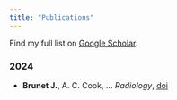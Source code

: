 ```yaml
---
title: "Publications"
---
```


Find my full list on [Google Scholar](https://scholar.google.com/citations?user=7T_yo4UAAAAJ).

### 2024
- **Brunet J.**, A. C. Cook, ... _Radiology_, [doi](https://doi.org/10.1148/radiol.232731)